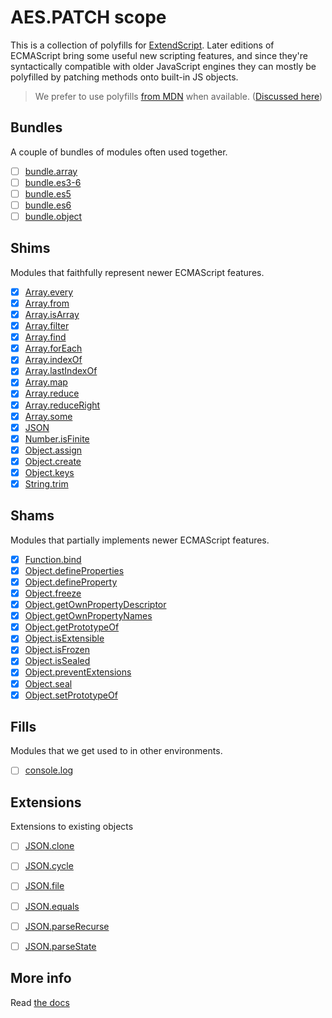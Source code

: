 # AES.PATCH scope
This is a collection of polyfills for [ExtendScript](https://en.wikipedia.org/wiki/ExtendScript). Later editions of ECMAScript bring some useful new scripting features, and since they're syntactically compatible with older JavaScript engines they can mostly be polyfilled by patching methods onto built-in JS objects.

> We prefer to use polyfills [from MDN](https://developer.mozilla.org/en-US/) when available. ([Discussed here](https://github.com/ExtendScript/extendscript-es6-shim/issues/1))

## Bundles
A couple of bundles of modules often used together.

  - [ ] [bundle.array](bundle.array)
  - [ ] [bundle.es3-6](bundle.es3-6)
  - [ ] [bundle.es5](bundle.es5)
  - [ ] [bundle.es6](bundle.es6)
  - [ ] [bundle.object](bundle.object)

## Shims
Modules that faithfully represent newer ECMAScript features.

  - [x] [Array.every](array.every)
  - [x] [Array.from](array.from)
  - [x] [Array.isArray](array.isarray)
  - [x] [Array.filter](array.filter)
  - [x] [Array.find](array.find)
  - [x] [Array.forEach](array.foreach)
  - [x] [Array.indexOf](array.indexof)
  - [x] [Array.lastIndexOf](array.lastindexof)
  - [x] [Array.map](array.map)
  - [x] [Array.reduce](array.reduce)
  - [x] [Array.reduceRight](array.reduceright)
  - [x] [Array.some](array.some)
  - [x] [JSON](json)
  - [x] [Number.isFinite](number.isfinite)
  - [x] [Object.assign](object.assign)
  - [x] [Object.create](object.create)
  - [x] [Object.keys](object.keys)
  - [x] [String.trim](string.trim)

## Shams
Modules that partially implements newer ECMAScript features.

  - [x] [Function.bind](function.bind)
  - [x] [Object.defineProperties](object.defineproperties)
  - [x] [Object.defineProperty](object.defineproperty)
  - [x] [Object.freeze](object.freeze)
  - [x] [Object.getOwnPropertyDescriptor](object.getownpropertydescriptor)
  - [x] [Object.getOwnPropertyNames](object.getownpropertynames)
  - [x] [Object.getPrototypeOf](object.getprototypeof)
  - [x] [Object.isExtensible](object.isextensible)
  - [x] [Object.isFrozen](object.isfrozen)
  - [x] [Object.isSealed](object.issealed)
  - [x] [Object.preventExtensions](object.preventExtensions)
  - [x] [Object.seal](object.seal)
  - [x] [Object.setPrototypeOf](object.setprototypeof)

## Fills
Modules that we get used to in other environments.

  - [ ] [console.log](console.log)

## Extensions
Extensions to existing objects

  - [ ] [JSON.clone](json.clone)
  - [ ] [JSON.cycle](json.cycle)
  - [ ] [JSON.file](json.file)
  - [ ] [JSON.equals](json.equals)
  - [ ] [JSON.parseRecurse](json.parserecurse)
  - [ ] [JSON.parseState](json.parsestate)


## More info

Read [the docs](../../docs/README.md)

